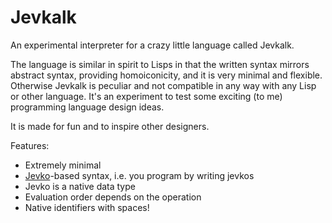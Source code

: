 # Jevkalk

An experimental interpreter for a crazy little language called Jevkalk.

The language is similar in spirit to Lisps in that the written syntax mirrors abstract syntax, providing homoiconicity, and it is very minimal and flexible. Otherwise Jevkalk is peculiar and not compatible in any way with any Lisp or other language. It's an experiment to test some exciting (to me) programming language design ideas.

It is made for fun and to inspire other designers.

Features:

* Extremely minimal
* [Jevko](https://jevko.org)-based syntax, i.e. you program by writing jevkos
* Jevko is a native data type
* Evaluation order depends on the operation
* Native identifiers with spaces!
